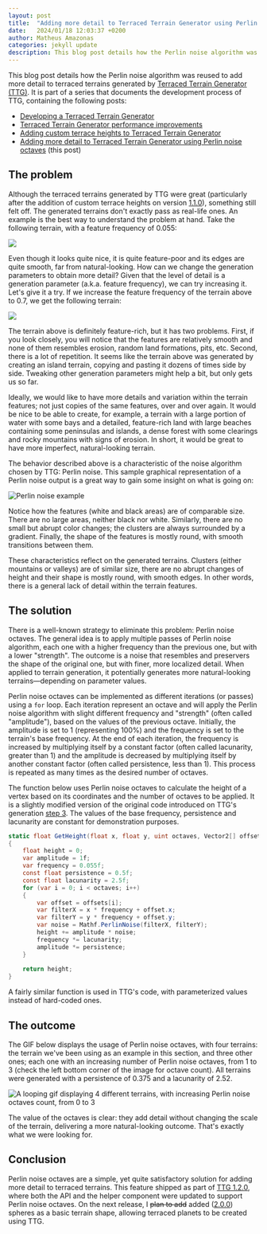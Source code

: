 ```yaml
---
layout: post
title:  "Adding more detail to Terraced Terrain Generator using Perlin noise octaves"
date:   2024/01/18 12:03:37 +0200
author: Matheus Amazonas
categories: jekyll update
description: This blog post details how the Perlin noise algorithm was reused to add more detail to terraced terrains generated by Terraced Terrain Generator (TTG).
---
```

This blog post details how the Perlin noise algorithm was reused to add more detail to terraced terrains generated by [Terraced Terrain Generator (TTG)](https://ttg.matheusamazonas.net). It is part of a series that documents the development process of TTG, containing the following posts:
- [Developing a Terraced Terrain Generator](/posts/ttg)
- [Terraced Terrain Generator performance improvements](/posts/ttg_performance)
- [Adding custom terrace heights to Terraced Terrain Generator](/posts/ttg_custom_heights)
- [Adding more detail to Terraced Terrain Generator using Perlin noise octaves](/posts/ttg_octaves) (this post)


## The problem
Although the terraced terrains generated by TTG were great (particularly after the addition of custom terrace heights on version [1.1.0](https://github.com/lazysquirrellabs/TTG/releases/tag/1.1.0)), something still felt off. The generated terrains don't exactly pass as real-life ones. An example is the best way to understand the problem at hand. Take the following terrain, with a feature frequency of 0.055:

![](/assets/images/post21/no_octaves.png)

Even though it looks quite nice, it is quite feature-poor and its edges are quite smooth, far from natural-looking. How can we change the generation parameters to obtain more detail? Given that the level of detail is a generation parameter (a.k.a. feature frequency), we can try increasing it. Let's give it a try. If we increase the feature frequency of the terrain above to 0.7, we get the following terrain:

![](/assets/images/post21/high_frequency.png)

The terrain above is definitely feature-rich, but it has two problems. First, if you look closely, you will notice that the features are relatively smooth and none of them resembles erosion, random land formations, pits, etc. Second, there is a lot of repetition. It seems like the terrain above was generated by creating an island terrain, copying and pasting it dozens of times side by side. Tweaking other generation parameters might help a bit, but only gets us so far.

Ideally, we would like to have more details and variation within the terrain features; not just copies of the same features, over and over again. It would be nice to be able to create, for example, a terrain with a large portion of water with some bays and a detailed, feature-rich land with large beaches containing some peninsulas and islands, a dense forest with some clearings and rocky mountains with signs of erosion. In short, it would be great to have more imperfect, natural-looking terrain.

The behavior described above is a characteristic of the noise algorithm chosen by TTG: Perlin noise. This sample graphical representation of a Perlin noise output is a great way to gain some insight on what is going on:

![Perlin noise example](/assets/images/post17/step3/PerlinExample.png)

Notice how the features (white and black areas) are of comparable size. There are no large areas, neither black nor white. Similarly, there are no small but abrupt color changes; the clusters are always surrounded by a gradient. Finally, the shape of the features is mostly round, with smooth transitions between them. 

These characteristics reflect on the generated terrains. Clusters (either mountains or valleys) are of similar size, there are no abrupt changes of height and their shape is mostly round, with smooth edges. In other words, there is a general lack of detail within the terrain features.

## The solution
There is a well-known strategy to eliminate this problem: Perlin noise octaves. The general idea is to apply multiple passes of Perlin noise algorithm, each one with a higher frequency than the previous one, but with a lower "strength". The outcome is a noise that resembles and preservers the shape of the original one, but with finer, more localized detail. When applied to terrain generation, it potentially generates more natural-looking terrains—depending on parameter values.

Perlin noise octaves can be implemented as different iterations (or passes) using a `for` loop. Each iteration represent an octave and will apply the Perlin noise algorithm with slight different frequency and "strength" (often called "amplitude"), based on the values of the previous octave. Initially, the amplitude is set to 1 (representing 100%) and the frequency is set to the terrain's base frequency. At the end of each iteration, the frequency is increased by multiplying itself by a constant factor (often called lacunarity, greater than 1) and the amplitude is decreased by multiplying itself by another constant factor (often called persistence, less than 1). This process is repeated as many times as the desired number of octaves. 

The function below uses Perlin noise octaves to calculate the height of a vertex based on its coordinates and the number of octaves to be applied. It is a slightly modified version of the original code introduced on TTG's generation [step 3](/posts/ttg#step-3-hills-and-valleys-generation-aka-mesh-sculpting-). The values of the base frequency, persistence and lacunarity are constant for demonstration purposes.

```csharp
static float GetHeight(float x, float y, uint octaves, Vector2[] offsets)
{
	float height = 0;
	var amplitude = 1f;
	var frequency = 0.055f;
	const float persistence = 0.5f;
	const float lacunarity = 2.5f;
	for (var i = 0; i < octaves; i++)
	{
		var offset = offsets[i];
		var filterX = x * frequency + offset.x;
		var filterY = y * frequency + offset.y;
		var noise = Mathf.PerlinNoise(filterX, filterY);
		height += amplitude * noise;
		frequency *= lacunarity;
		amplitude *= persistence;
	}
	
	return height;
}
```

A fairly similar function is used in TTG's code, with parameterized values instead of hard-coded ones.

## The outcome
The GIF below displays the usage of Perlin noise octaves, with four terrains: the terrain we've been using as an example in this section, and three other ones; each one with an increasing number of Perlin noise octaves, from 1 to 3 (check the left bottom corner of the image for octave count). All terrains were generated with a persistence of 0.375 and a lacunarity of 2.52.

![A looping gif displaying 4 different terrains, with increasing Perlin noise octaves count, from 0 to 3](/assets/images/post21/octaves_loop.gif)

The value of the octaves is clear: they add detail without changing the scale of the terrain, delivering a more natural-looking outcome. That's exactly what we were looking for.

## Conclusion
Perlin noise octaves are a simple, yet quite satisfactory solution for adding more detail to terraced terrains. This feature shipped as part of [TTG 1.2.0](https://github.com/lazysquirrellabs/TTG/releases/tag/1.2.0), where both the API and the helper component were updated to support Perlin noise octaves. On the next release, I ~~plan to add~~ added ([2.0.0](https://github.com/lazysquirrellabs/TTG/releases/tag/2.0.0)) spheres as a basic terrain shape, allowing terraced planets to be created using TTG.